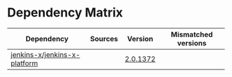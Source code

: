 # Dependency Matrix

Dependency | Sources | Version | Mismatched versions
---------- | ------- | ------- | -------------------
[jenkins-x/jenkins-x-platform](https://github.com/jenkins-x/jenkins-x-platform) |  | [2.0.1372](https://github.com/jenkins-x/jenkins-x-platform/releases/tag/v2.0.1372) | 
